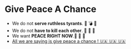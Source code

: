 # Give Peace A Chance 
 - We do not **serve ruthless tyrants**. 🚫 💣 🚫
 - We do not **have to kill each other**. 🚫 🔫 🚫
 - We want **PEACE RIGHT NOW**.🚫 🔪 🚫
 - [All we are saying is give peace a chance ! 🇺🇦 🇺🇦 🇺🇦](https://www.youtube.com/watch?v=C3_0GqPvr4U&ab_channel=johnlennon)
<!--
**TerenceNg03/TerenceNg03** is a ✨ _special_ ✨ repository because its `README.md` (this file) appears on your GitHub profile.
### Hi there 👋

Here are some ideas to get you started:

- 🔭 I’m currently working on ...
- 🌱 I’m currently learning ...
- 👯 I’m looking to collaborate on ...
- 🤔 I’m looking for help with ...
- 💬 Ask me about ...
- 📫 How to reach me: ...
- 😄 Pronouns: ...
- ⚡ Fun fact: ...
-->
